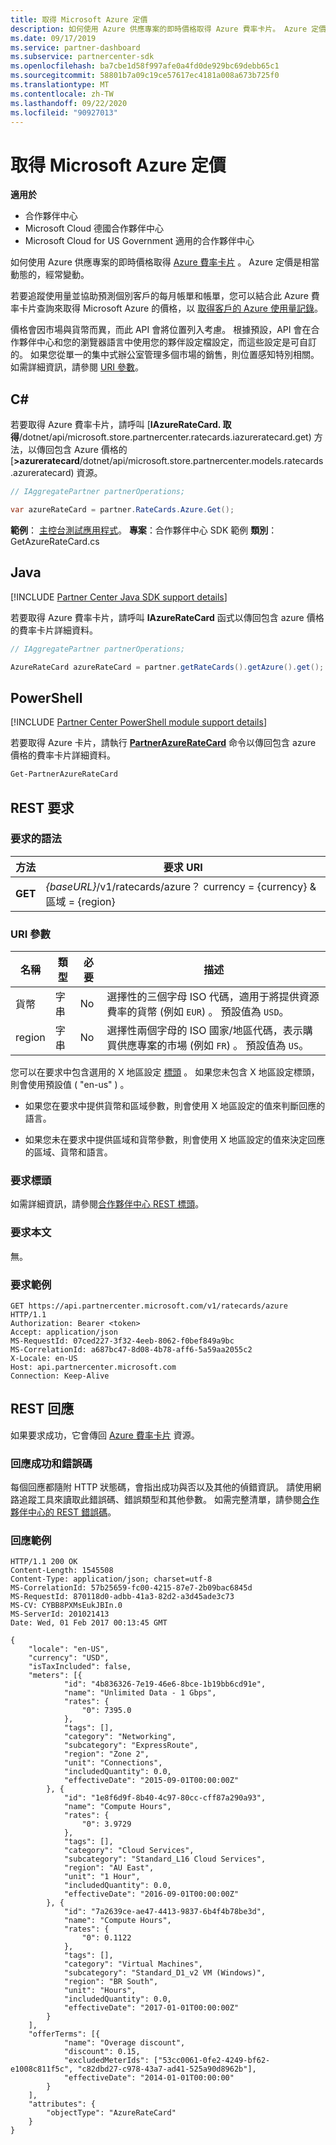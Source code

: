 ```yaml
---
title: 取得 Microsoft Azure 定價
description: 如何使用 Azure 供應專案的即時價格取得 Azure 費率卡片。 Azure 定價是相當動態的，經常變動。
ms.date: 09/17/2019
ms.service: partner-dashboard
ms.subservice: partnercenter-sdk
ms.openlocfilehash: ba7cbe1d58f997afe0a4fd0de929bc69debb65c1
ms.sourcegitcommit: 58801b7a09c19ce57617ec4181a008a673b725f0
ms.translationtype: MT
ms.contentlocale: zh-TW
ms.lasthandoff: 09/22/2020
ms.locfileid: "90927013"
---
```

# <a name="get-prices-for-microsoft-azure"></a>取得 Microsoft Azure 定價

**適用於**

- 合作夥伴中心
- Microsoft Cloud 德國合作夥伴中心
- Microsoft Cloud for US Government 適用的合作夥伴中心

如何使用 Azure 供應專案的即時價格取得 [Azure 費率卡片](azure-rate-card-resources.md) 。 Azure 定價是相當動態的，經常變動。

若要追蹤使用量並協助預測個別客戶的每月帳單和帳單，您可以結合此 Azure 費率卡片查詢來取得 Microsoft Azure 的價格，以 [取得客戶的 Azure 使用量記錄](get-a-customer-s-utilization-record-for-azure.md)。

價格會因市場與貨幣而異，而此 API 會將位置列入考慮。 根據預設，API 會在合作夥伴中心和您的瀏覽器語言中使用您的夥伴設定檔設定，而這些設定是可自訂的。 如果您從單一的集中式辦公室管理多個市場的銷售，則位置感知特別相關。 如需詳細資訊，請參閱 [URI 參數](#uri-parameters)。

## <a name="c"></a>C\#

若要取得 Azure 費率卡片，請呼叫 [**IAzureRateCard. 取得**/dotnet/api/microsoft.store.partnercenter.ratecards.iazureratecard.get) 方法，以傳回包含 Azure 價格的 [**>azureratecard**/dotnet/api/microsoft.store.partnercenter.models.ratecards.azureratecard) 資源。

```csharp
// IAggregatePartner partnerOperations;

var azureRateCard = partner.RateCards.Azure.Get();
```

**範例**： [主控台測試應用程式](console-test-app.md)。 **專案**：合作夥伴中心 SDK 範例 **類別**： GetAzureRateCard.cs

## <a name="java"></a>Java

[!INCLUDE [Partner Center Java SDK support details](../includes/java-sdk-support.md)]

若要取得 Azure 費率卡片，請呼叫 **IAzureRateCard** 函式以傳回包含 azure 價格的費率卡片詳細資料。

```java
// IAggregatePartner partnerOperations;

AzureRateCard azureRateCard = partner.getRateCards().getAzure().get();
```

## <a name="powershell"></a>PowerShell

[!INCLUDE [Partner Center PowerShell module support details](../includes/powershell-module-support.md)]

若要取得 Azure 卡片，請執行 [**PartnerAzureRateCard**](https://github.com/Microsoft/Partner-Center-PowerShell/blob/master/docs/help/Get-PartnerAzureRateCard.md) 命令以傳回包含 azure 價格的費率卡片詳細資料。

```powershell
Get-PartnerAzureRateCard
```

## <a name="rest-request"></a>REST 要求

### <a name="request-syntax"></a>要求的語法

| 方法  | 要求 URI                                                        |
|---------|--------------------------------------------------------------------|
| **GET** | *{baseURL}*/v1/ratecards/azure？ currency = {currency} &區域 = {region} |

### <a name="uri-parameters"></a>URI 參數

| 名稱     | 類型   | 必要 | 描述                                                                                                                                                                               |
|----------|--------|----------|-------------------------------------------------------------------------------------------------------------------------------------------------------------------------------------------|
| 貨幣 | 字串 | No       | 選擇性的三個字母 ISO 代碼，適用于將提供資源費率的貨幣 (例如 `EUR`) 。 預設值為 `USD`。 |
| region   | 字串 | No       | 選擇性兩個字母的 ISO 國家/地區代碼，表示購買供應專案的市場 (例如 `FR`) 。 預設值為 `US`。        |

您可以在要求中包含選用的 X 地區設定 [標頭](headers.md#rest-request-headers) 。 如果您未包含 X 地區設定標頭，則會使用預設值 ( "en-us" ) 。

- 如果您在要求中提供貨幣和區域參數，則會使用 X 地區設定的值來判斷回應的語言。

- 如果您未在要求中提供區域和貨幣參數，則會使用 X 地區設定的值來決定回應的區域、貨幣和語言。

### <a name="request-header"></a>要求標頭

如需詳細資訊，請參閱[合作夥伴中心 REST 標頭](headers.md)。

### <a name="request-body"></a>要求本文

無。

### <a name="request-example"></a>要求範例

```http
GET https://api.partnercenter.microsoft.com/v1/ratecards/azure HTTP/1.1
Authorization: Bearer <token>
Accept: application/json
MS-RequestId: 07ced227-3f32-4eeb-8062-f0bef849a9bc
MS-CorrelationId: a687bc47-8d08-4b78-aff6-5a59aa2055c2
X-Locale: en-US
Host: api.partnercenter.microsoft.com
Connection: Keep-Alive
```

## <a name="rest-response"></a>REST 回應

如果要求成功，它會傳回 [Azure 費率卡片](azure-rate-card-resources.md) 資源。

### <a name="response-success-and-error-codes"></a>回應成功和錯誤碼

每個回應都隨附 HTTP 狀態碼，會指出成功與否以及其他的偵錯資訊。 請使用網路追蹤工具來讀取此錯誤碼、錯誤類型和其他參數。 如需完整清單，請參閱[合作夥伴中心的 REST 錯誤碼](error-codes.md)。

### <a name="response-example"></a>回應範例

```http
HTTP/1.1 200 OK
Content-Length: 1545508
Content-Type: application/json; charset=utf-8
MS-CorrelationId: 57b25659-fc00-4215-87e7-2b09bac6845d
MS-RequestId: 870118d0-adbb-41a3-82d2-a3d45ade3c73
MS-CV: CYBB8PXMsEukJBIn.0
MS-ServerId: 201021413
Date: Wed, 01 Feb 2017 00:13:45 GMT

{
    "locale": "en-US",
    "currency": "USD",
    "isTaxIncluded": false,
    "meters": [{
            "id": "4b836326-7e19-46e6-8bce-1b19bb6cd91e",
            "name": "Unlimited Data - 1 Gbps",
            "rates": {
                "0": 7395.0
            },
            "tags": [],
            "category": "Networking",
            "subcategory": "ExpressRoute",
            "region": "Zone 2",
            "unit": "Connections",
            "includedQuantity": 0.0,
            "effectiveDate": "2015-09-01T00:00:00Z"
        }, {
            "id": "1e8f6d9f-8b40-4c97-80cc-cff87a290a93",
            "name": "Compute Hours",
            "rates": {
                "0": 3.9729
            },
            "tags": [],
            "category": "Cloud Services",
            "subcategory": "Standard_L16 Cloud Services",
            "region": "AU East",
            "unit": "1 Hour",
            "includedQuantity": 0.0,
            "effectiveDate": "2016-09-01T00:00:00Z"
        }, {
            "id": "7a2639ce-ae47-4413-9837-6b4f4b78be3d",
            "name": "Compute Hours",
            "rates": {
                "0": 0.1122
            },
            "tags": [],
            "category": "Virtual Machines",
            "subcategory": "Standard_D1_v2 VM (Windows)",
            "region": "BR South",
            "unit": "Hours",
            "includedQuantity": 0.0,
            "effectiveDate": "2017-01-01T00:00:00Z"
        }
    ],
    "offerTerms": [{
            "name": "Overage discount",
            "discount": 0.15,
            "excludedMeterIds": ["53cc0061-0fe2-4249-bf62-e1008c811f5c", "c82dbd27-c978-43a7-ad41-525a90d8962b"],
            "effectiveDate": "2014-01-01T00:00:00"
        }
    ],
    "attributes": {
        "objectType": "AzureRateCard"
    }
}
```
